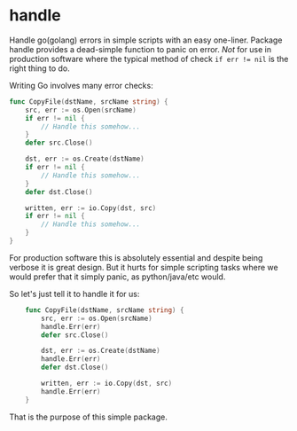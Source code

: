 # handle

Handle go(golang) errors in simple scripts with an easy one-liner. Package handle
provides a dead-simple function to panic on error. *Not* for use in production
software where the typical method of check `if err != nil` is the right thing to do.

Writing Go involves many error checks:

```go
func CopyFile(dstName, srcName string) {
	src, err := os.Open(srcName)
	if err != nil {
		// Handle this somehow...
	}
	defer src.Close()

	dst, err := os.Create(dstName)
	if err != nil {
		// Handle this somehow...
	}
	defer dst.Close()

	written, err := io.Copy(dst, src)
	if err != nil {
		// Handle this somehow...
	}
}
```

For production software this is absolutely essential and despite being verbose
it is great design. But it hurts for simple scripting tasks where we would
prefer that it simply panic, as python/java/etc would.

So let's just tell it to handle it for us:

```go
	func CopyFile(dstName, srcName string) {
		src, err := os.Open(srcName)
		handle.Err(err)
		defer src.Close()

		dst, err := os.Create(dstName)
		handle.Err(err)
		defer dst.Close()

		written, err := io.Copy(dst, src)
		handle.Err(err)
	}
```

That is the purpose of this simple package.
